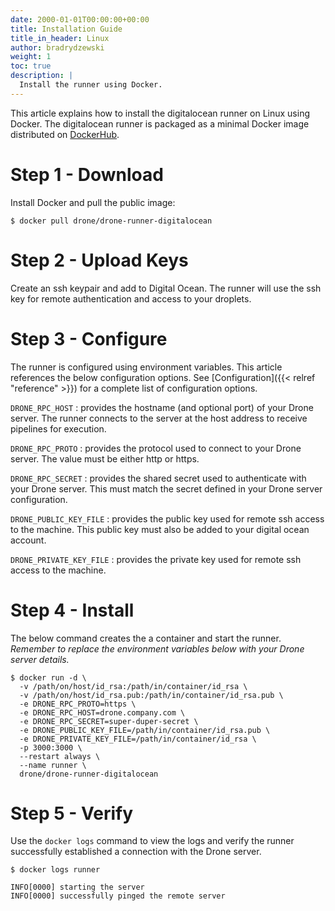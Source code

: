 ```yaml
---
date: 2000-01-01T00:00:00+00:00
title: Installation Guide
title_in_header: Linux
author: bradrydzewski
weight: 1
toc: true
description: |
  Install the runner using Docker.
---
```


This article explains how to install the digitalocean runner on Linux using Docker. The digitalocean runner is packaged as a minimal Docker image distributed on [DockerHub](https://hub.docker.com/r/drone/drone-runner-digitalocean).

# Step 1 - Download

Install Docker and pull the public image:

```
$ docker pull drone/drone-runner-digitalocean
```

# Step 2 - Upload Keys

Create an ssh keypair and add to Digital Ocean. The runner will use the ssh key for remote authentication and access to your droplets.

# Step 3 - Configure

The runner is configured using environment variables. This article references the below configuration options. See [Configuration]({{< relref "reference" >}}) for a complete list of configuration options.

`DRONE_RPC_HOST`
: provides the hostname (and optional port) of your Drone server. The runner connects to the server at the host address to receive pipelines for execution.

`DRONE_RPC_PROTO`
: provides the protocol used to connect to your Drone server. The value must be either http or https.

`DRONE_RPC_SECRET`
: provides the shared secret used to authenticate with your Drone server. This must match the secret defined in your Drone server configuration.

`DRONE_PUBLIC_KEY_FILE`
: provides the public key used for remote ssh access to the machine. This public key must also be added to your digital ocean account.

`DRONE_PRIVATE_KEY_FILE`
: provides the private key used for remote ssh access to the machine.

# Step 4 - Install

The below command creates the a container and start the runner. _Remember to replace the environment variables below with your Drone server details._

```
$ docker run -d \
  -v /path/on/host/id_rsa:/path/in/container/id_rsa \
  -v /path/on/host/id_rsa.pub:/path/in/container/id_rsa.pub \
  -e DRONE_RPC_PROTO=https \
  -e DRONE_RPC_HOST=drone.company.com \
  -e DRONE_RPC_SECRET=super-duper-secret \
  -e DRONE_PUBLIC_KEY_FILE=/path/in/container/id_rsa.pub \
  -e DRONE_PRIVATE_KEY_FILE=/path/in/container/id_rsa \
  -p 3000:3000 \
  --restart always \
  --name runner \
  drone/drone-runner-digitalocean
```

# Step 5 - Verify

Use the `docker logs` command to view the logs and verify the runner successfully established a connection with the Drone server.

```
$ docker logs runner

INFO[0000] starting the server
INFO[0000] successfully pinged the remote server 
```